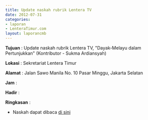 ```yaml
---
title: Update naskah rubrik Lentera TV
date: 2012-07-31
categories:
- laporan
- LenteraTimur.com
layout: laporancmb
---
```



**Tujuan** : Update naskah rubrik Lentera TV, "Dayak-Melayu dalam Pertunjukkan" (Kontributor - Sukma Ardiansyah)

**Lokasi** : Sekretariat Lentera Timur 

**Alamat** : Jalan Sawo Manila No. 10 Pasar Minggu, Jakarta Selatan

**Jam** : 

**Hadir** :  


**Ringkasan** : 
* Naskah dapat dibaca [di sini](http://www.lenteratimur.com/dayak-melayu-dalam-pertunjukkan/)
